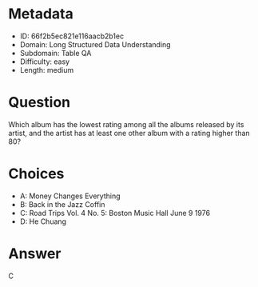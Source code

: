 # Metadata

- ID: 66f2b5ec821e116aacb2b1ec
- Domain: Long Structured Data Understanding
- Subdomain: Table QA
- Difficulty: easy
- Length: medium

# Question

Which album has the lowest rating among all the albums released by its artist, and the artist has at least one other album with a rating higher than 80?

# Choices

- A: Money Changes Everything
- B: Back in the Jazz Coffin
- C: Road Trips Vol. 4 No. 5: Boston Music Hall June 9 1976
- D: He Chuang

# Answer

C
